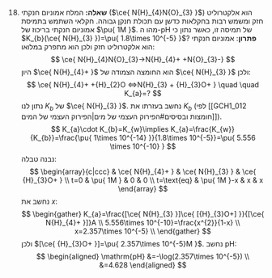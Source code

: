 
18. **שאלה:**
	המלח אמוניום חנקתי ($\ce{ N{H}_{4}N{O}_{3} }$) הוא אלקטרוליט חזק ומשמש רבות בחקלאות כדשן עם תכולת חנקן גבוהה. חקלאי השתמש בתמיסת אמוניום חנקתי בריכוז של $\pu{ 1M }$. מהו ה-$\mathrm{pH}$ של תמיסה זו, כאשר נתון כי $K_{b}(\ce{ N{H}_{3} })=\pu{ 1.8\times 10^{-5} }$?
	**פתרון**:
	אמוניום חנקתי הוא אלקטרוליט חזק ולכן הוא מתפרק במלואו:
	$$
	\ce{ N{H}_{4}N{O}_{3}->N{H}_{4}+ +N{O}_{3}-}
	$$
	היון $\ce{ N{H}_{4}+ }$ הוא החומצה הצמודה של $\ce{ N{H}_{3} }$ ולכן:
	$$
	\ce{ N{H}_{4}+ +{H}_{2}O <=>N{H}_{3} + {H}_{3}O+ } \quad \quad K_{a}=?
	$$
	נתון לנו $K_{b}$ של $\ce{ N{H}_{3} }$. נחשב בעזרתו את $K_{b}$ (לפי [[GCH1_012 חומצות ובסיסים#הפירוק העצמי של מים|הפירוק העצמי של המים]]).
	$$
	K_{a}\cdot K_{b}=K_{w}\implies K_{a}=\frac{K_{w}}{K_{b}}=\frac{\pu{ 1\times 10^{-14} }}{1.8\times 10^{-5}}=\pu{ 5.556 \times 10^{-10} }
	$$
	נבנה טבלה:
	$$
	\begin{array}{c|ccc}
	 & \ce{ N{H}_{4}+ } & \ce{ N{H}_{3} } & \ce{ {H}_{3}O+ } \\
	t=0 & \pu{ 1M } & 0 & 0 \\
	t=\text{eq} & \pu{ 1M }-x & x & x
	\end{array}
	$$
	נחשב את $x$:
	$$
	\begin{gather}
	K_{a}=\frac{[\ce{ N{H}_{3} }]\ce{ [{H}_{3}O+] }}{[\ce{ N{H}_{4}+ }]}A \\
5.556\times 10^{-10}=\frac{x^{2}}{1-x} \\
	x=2.357\times 10^{-5} \\
	\end{gather}
	$$
	ולכן $[\ce{ {H}_{3}O+ }]=\pu{ 2.357\times 10^{-5}M }$. נחשב $\mathrm{pH}$:
	$$
	\begin{aligned}
	\mathrm{pH} &=-\log(2.357\times 10^{-5}) \\
	&=4.628
	\end{aligned}
	$$